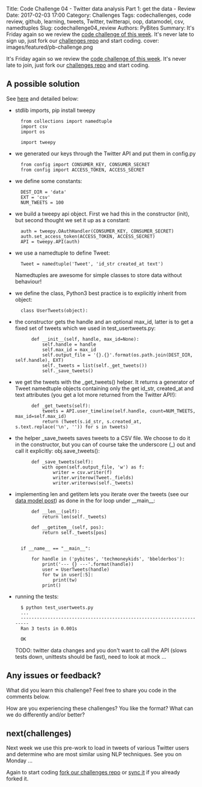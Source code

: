 Title: Code Challenge 04 - Twitter data analysis Part 1: get the data - Review
Date: 2017-02-03 17:00
Category: Challenges
Tags: codechallenges, code review, github, learning, tweets, Twitter, twitterapi, oop, datamodel, csv, namedtuples
Slug: codechallenge04_review
Authors: PyBites
Summary: It's Friday again so we review the [code challenge of this week](http://pybit.es/codechallenge04.html). It's never late to sign up, just fork our [challenges repo](https://github.com/pybites/challenges) and start coding.
cover: images/featured/pb-challenge.png

It's Friday again so we review the [code challenge of this week](http://pybit.es/codechallenge04.html). It's never late to join, just fork our [challenges repo](https://github.com/pybites/challenges) and start coding.

## A possible solution

See [here](https://github.com/pybites/challenges/blob/solutions/04/usertweets.py) and detailed below:


* stdlib imports, pip install tweepy

		from collections import namedtuple
		import csv
		import os

		import tweepy

* we generated our keys through the Twitter API and put them in config.py

		from config import CONSUMER_KEY, CONSUMER_SECRET
		from config import ACCESS_TOKEN, ACCESS_SECRET


* we define some constants:

		DEST_DIR = 'data'
		EXT = 'csv'
		NUM_TWEETS = 100

* we build a tweepy api object. First we had this in the constructor (init), but second thought we set it up as a constant:

		auth = tweepy.OAuthHandler(CONSUMER_KEY, CONSUMER_SECRET)
		auth.set_access_token(ACCESS_TOKEN, ACCESS_SECRET)
		API = tweepy.API(auth)

* we use a namedtuple to define Tweet: 

		Tweet = namedtuple('Tweet', 'id_str created_at text')

	Namedtuples are awesome for simple classes to store data without behaviour!

* we define the class, Python3 best practice is to explicitly inherit from object: 

		class UserTweets(object):

* the constructor gets the handle and an optional max_id, latter is to get a fixed set of tweets which we used in test_usertweets.py: 

			def __init__(self, handle, max_id=None):
				self.handle = handle
				self.max_id = max_id
				self.output_file = '{}.{}'.format(os.path.join(DEST_DIR, self.handle), EXT)
				self._tweets = list(self._get_tweets())
				self._save_tweets()

* we get the tweets with the \_get_tweets() helper. It returns a generator of Tweet namedtuple objects containing only the get id_str, created_at and text attributes (you get a lot more returned from the Twitter API!): 

			def _get_tweets(self):
				tweets = API.user_timeline(self.handle, count=NUM_TWEETS, max_id=self.max_id)
				return (Tweet(s.id_str, s.created_at, s.text.replace('\n', '')) for s in tweets)

* the helper \_save_tweets saves tweets to a CSV file. We choose to do it in the constructor, but you can of course take the underscore (\_) out and call it explicitly: obj.save_tweets():

			def _save_tweets(self):
				with open(self.output_file, 'w') as f:
					writer = csv.writer(f)
					writer.writerow(Tweet._fields)
					writer.writerows(self._tweets)

* implementing len and getitem lets you iterate over the tweets (see our [data model post](http://pybit.es/python-data-model.html)) as done in the for loop under \_\_main\_\_:

			def __len__(self):
				return len(self._tweets)

			def __getitem__(self, pos):
				return self._tweets[pos]


		if __name__ == "__main__":

			for handle in ('pybites', 'techmoneykids', 'bbelderbos'):
				print('--- {} ---'.format(handle))
				user = UserTweets(handle)
				for tw in user[:5]:
					print(tw)
				print()

* running the tests:

		$ python test_usertweets.py
		...
		----------------------------------------------------------------------
		Ran 3 tests in 0.001s

		OK

	TODO: twitter data changes and you don't want to call the API (slows tests down, unittests should be fast), need to look at mock ...

## Any issues or feedback?

What did you learn this challenge? Feel free to share you code in the comments below. 

How are you experiencing these challenges? You like the format? What can we do differently and/or better?

## next(challenges)

Next week we use this pre-work to load in tweets of various Twitter users and determine who are most similar using NLP techniques. See you on Monday ...

Again to start coding [fork our challenges repo](https://github.com/pybites/challenges) or [sync it](https://help.github.com/articles/syncing-a-fork/) if you already forked it.
